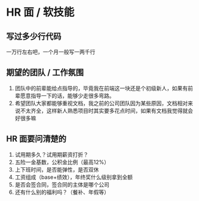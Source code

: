 # HR 面 / 软技能

## 写过多少行代码

一万行左右吧，一个月一般写一两千行

## 期望的团队 / 工作氛围

1. 团队中的前辈能给点指导的，毕竟我在前端这一块还是个初级新人，如果有前辈愿意指导一下的话，能够少走很多弯路。
2. 希望团队大家都能够重视文档，我之前的公司团队因为某些原因，文档相对来说不太齐全，这样新人熟悉项目时其实要多花点时间，如果有文档我觉得就会好很多嘛

## HR 面要问清楚的

1. 试用期多久？试用期薪资打折？
2. 五险一金基数，公积金比例（最高12%）
3. 上下班时间，是否能弹性，是否双休
4. 工资组成（base+绩效），年终奖什么级别拿到全额
5. 是否会签合同，签合同的主体是哪个公司
6. 还有什么别的福利吗？（餐补、年假等）
